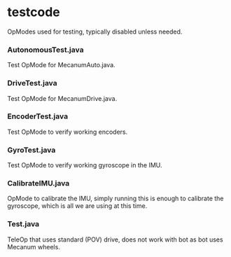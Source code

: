 # testcode
OpModes used for testing, typically disabled unless needed.

### AutonomousTest.java
Test OpMode for MecanumAuto.java.

### DriveTest.java
Test OpMode for MecanumDrive.java.

### EncoderTest.java
Test OpMode to verify working encoders.

### GyroTest.java
Test OpMode to verify working gyroscope in the IMU.

### CalibrateIMU.java
OpMode to calibrate the IMU, simply running this is enough to calibrate the gyroscope, which is all we are using at this time.

### Test.java
TeleOp that uses standard (POV) drive, does not work with bot as bot uses Mecanum wheels.
